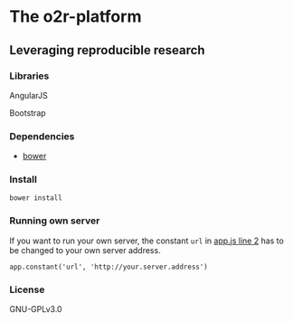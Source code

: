 # The o2r-platform  
## Leveraging reproducible research

### Libraries
AngularJS

Bootstrap

### Dependencies

  - [bower](https://bower.io/)

### Install

	bower install

### Running own server
If you want to run your own server, the constant `url` in [app.js line 2](https://github.com/o2r-project/o2r-platform/blob/kompendiumsliste/js/app.js#L2) has to be changed to your own server address.

	app.constant('url', 'http://your.server.address')


### License

GNU-GPLv3.0


